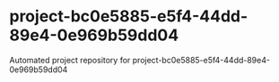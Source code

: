 # project-bc0e5885-e5f4-44dd-89e4-0e969b59dd04
Automated project repository for project-bc0e5885-e5f4-44dd-89e4-0e969b59dd04
